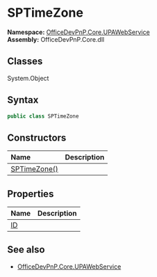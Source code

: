 # SPTimeZone
  
**Namespace:** [OfficeDevPnP.Core.UPAWebService](OfficeDevPnP.Core.UPAWebService.md)  
**Assembly:** OfficeDevPnP.Core.dll  
## Classes
System.Object  
## Syntax
```C#
public class SPTimeZone
```
## Constructors
|**Name**|**Description**|
|:-----|:-----|
| [SPTimeZone()](SPTimeZoneconstructor1details.md) | 
## Properties
|**Name**|**Description**|
|:-----|:-----|
| [ID](SPTimeZone.ID.md) | 
## See also
- [OfficeDevPnP.Core.UPAWebService](OfficeDevPnP.Core.UPAWebService.md)
